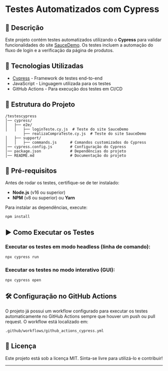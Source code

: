 # Testes Automatizados com Cypress

## 📌 Descrição
Este projeto contém testes automatizados utilizando o **Cypress** para validar funcionalidades do site [SauceDemo](https://www.saucedemo.com/). Os testes incluem a automação do fluxo de login e a verificação da página de produtos.

## 🚀 Tecnologias Utilizadas
- [Cypress](https://www.cypress.io/) - Framework de testes end-to-end
- JavaScript - Linguagem utilizada para os testes
- GitHub Actions - Para execução dos testes em CI/CD

## 📂 Estrutura do Projeto
```
/testescypress
│── cypress/
│   ├── e2e/
│   │   ├── loginTeste.cy.js  # Teste do site SauceDemo
        ├── realizaCompraTeste.cy.js  # Teste do site SauceDemo
│   ├── support/
│   │   ├── commands.js      # Comandos customizados do Cypress
│── cypress.config.js        # Configuração do Cypress
│── package.json             # Dependências do projeto
│── README.md                # Documentação do projeto
```

## 🔧 Pré-requisitos
Antes de rodar os testes, certifique-se de ter instalado:
- **Node.js** (v16 ou superior)
- **NPM** (v8 ou superior) ou **Yarn**

Para instalar as dependências, execute:
```bash
npm install
```

## ▶️ Como Executar os Testes
### Executar os testes em modo headless (linha de comando):
```bash
npx cypress run
```

### Executar os testes no modo interativo (GUI):
```bash
npx cypress open
```

## 🛠 Configuração no GitHub Actions
O projeto já possui um workflow configurado para executar os testes automaticamente no GitHub Actions sempre que houver um push ou pull request. O workflow está localizado em:
```
.github/workflows/github_actions_cypress.yml
```


## 📄 Licença
Este projeto está sob a licença MIT. Sinta-se livre para utilizá-lo e contribuir!

---

